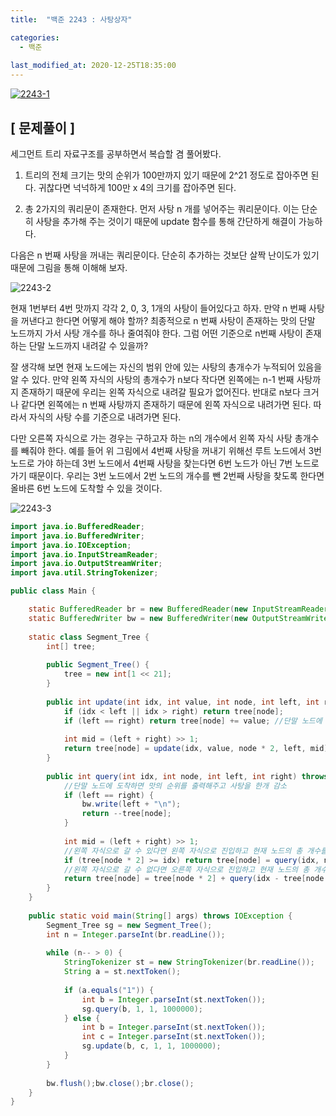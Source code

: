 ```yaml
---
title:  "백준 2243 : 사탕상자"

categories:
  - 백준
  
last_modified_at: 2020-12-25T18:35:00
---
```


[![2243-1](https://user-images.githubusercontent.com/53072057/103133602-b6533800-46ee-11eb-85bb-e70b896beaac.JPG)](https://www.acmicpc.net/problem/2243)  

<h2>[ 문제풀이 ]</h2>  
세그먼트 트리 자료구조를 공부하면서 복습할 겸 풀어봤다.  

1. 트리의 전체 크기는 맛의 순위가 100만까지 있기 때문에 2^21 정도로 잡아주면 된다. 귀찮다면 넉넉하게 100만 x 4의 크기를 잡아주면 된다.  

2. 총 2가지의 쿼리문이 존재한다. 먼저 사탕 n 개를 넣어주는 쿼리문이다. 이는 단순히 사탕을 추가해 주는 것이기 때문에 update 함수를 통해 간단하게 해결이 가능하다.  

다음은 n 번째 사탕을 꺼내는 쿼리문이다. 단순히 추가하는 것보단 살짝 난이도가 있기 때문에 그림을 통해 이해해 보자.  

![2243-2](https://user-images.githubusercontent.com/53072057/103133604-b6ebce80-46ee-11eb-88e8-9b0ab475ffb6.JPG)  

현재 1번부터 4번 맛까지 각각 2, 0, 3, 1개의 사탕이 들어있다고 하자. 만약 n 번째 사탕을 꺼낸다고 한다면 어떻게 해야 할까? 최종적으로 n 번째 사탕이 존재하는 맛의 단말 노드까지 가서 사탕 개수를 하나 줄여줘야 한다. 그럼 어떤 기준으로 n번째 사탕이 존재하는 단말 노드까지 내려갈 수 있을까?   

잘 생각해 보면 현재 노드에는 자신의 범위 안에 있는 사탕의 총개수가 누적되어 있음을 알 수 있다. 만약 왼쪽 자식의 사탕의 총개수가 n보다 작다면 왼쪽에는 n-1 번째 사탕까지 존재하기 때문에 우리는 왼쪽 자식으로 내려갈 필요가 없어진다. 반대로 n보다 크거나 같다면 왼쪽에는 n 번째 사탕까지 존재하기 때문에 왼쪽 자식으로 내려가면 된다. 따라서 자식의 사탕 수를 기준으로 내려가면 된다.  

다만 오른쪽 자식으로 가는 경우는 구하고자 하는 n의 개수에서 왼쪽 자식 사탕 총개수를 빼줘야 한다. 예를 들어 위 그림에서 4번째 사탕을 꺼내기 위해선 루트 노드에서 3번 노드로 가야 하는데 3번 노드에서 4번째 사탕을 찾는다면 6번 노드가 아닌 7번 노드로 가기 때문이다. 우리는 3번 노드에서 2번 노드의 개수를 뺀 2번째 사탕을 찾도록 한다면 올바른 6번 노드에 도착할 수 있을 것이다.  

![2243-3](https://user-images.githubusercontent.com/53072057/103133606-b7846500-46ee-11eb-9ecc-f351f1afd472.JPG)  

```java
import java.io.BufferedReader;
import java.io.BufferedWriter;
import java.io.IOException;
import java.io.InputStreamReader;
import java.io.OutputStreamWriter;
import java.util.StringTokenizer;

public class Main {

	static BufferedReader br = new BufferedReader(new InputStreamReader(System.in));
	static BufferedWriter bw = new BufferedWriter(new OutputStreamWriter(System.out));
	
	static class Segment_Tree {
		int[] tree;
		
		public Segment_Tree() {
			tree = new int[1 << 21];
		}
		
		public int update(int idx, int value, int node, int left, int right) {
			if (idx < left || idx > right) return tree[node];
			if (left == right) return tree[node] += value; //단말 노드에 사탕을 계속해서 누적
			
			int mid = (left + right) >> 1;
			return tree[node] = update(idx, value, node * 2, left, mid) + update(idx, value, node * 2 + 1, mid + 1, right);
		}
		
		public int query(int idx, int node, int left, int right) throws IOException{
			//단말 노드에 도착하면 맛의 순위를 출력해주고 사탕을 한개 감소
			if (left == right) {
				bw.write(left + "\n");
				return --tree[node];
			}
			
			int mid = (left + right) >> 1;
			//왼쪽 자식으로 갈 수 있다면 왼쪽 자식으로 진입하고 현재 노드의 총 개수를 업데이트
			if (tree[node * 2] >= idx) return tree[node] = query(idx, node * 2, left, mid) + tree[node * 2 + 1];
			//왼쪽 자식으로 갈 수 없다면 오른쪽 자식으로 진입하고 현재 노드의 총 개수를 업데이트
			return tree[node] = tree[node * 2] + query(idx - tree[node * 2], node * 2 + 1, mid + 1, right);
		}
	}
	
	public static void main(String[] args) throws IOException {
		Segment_Tree sg = new Segment_Tree();
		int n = Integer.parseInt(br.readLine());
		
		while (n-- > 0) {
			StringTokenizer st = new StringTokenizer(br.readLine());
			String a = st.nextToken();
			
			if (a.equals("1")) {
				int b = Integer.parseInt(st.nextToken());
				sg.query(b, 1, 1, 1000000);
			} else {
				int b = Integer.parseInt(st.nextToken());
				int c = Integer.parseInt(st.nextToken());
				sg.update(b, c, 1, 1, 1000000);
			}
		}
		
		bw.flush();bw.close();br.close();
	}
}
```
